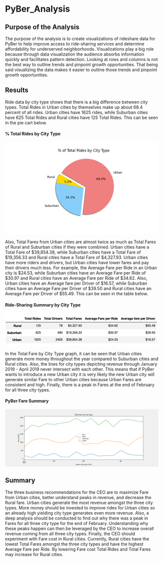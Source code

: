 # PyBer_Analysis

## Purpose of the Analysis
The purpose of the analysis is to create visualizations of rideshare data for PyBer to help improve access to ride-sharing services and determine affordability for underserved neighborhoods. Visualizations play a big role because through data visualization the audience absorbs information quickly and facilitates pattern detection. Looking at rows and columns is not the best way to outline trends and pinpoint growth opportunities. That being said visualizing the data makes it easier to outline those trends and pinpoint growth opportunities.

## Results

Ride data by city type shows that there is a big difference between city types. Total Rides in Urban cities by themselves make up about 68.4 percent of all rides. Urban cities have 1625 rides, while Suburban cities have 625 Total Rides and Rural cities have 125 Total Rides. This can be seen in the pie cart below.

#### % Total Rides by City Type

![Pie chart for Total Rides by City Type](./analysis/Fig6.png)

Also, Total Fares from Urban cities are almost twice as much as Total Fares of Rural and Suburban cities if they were combined. Urban cities have a Total Fare of $39,854.38, while Suburban cities have a Total Fare of $19,356.33 and Rural cities have a Total Fare of $4,327.93. Urban cities have more riders and drivers, but Urban cities have lower fares and pay their drivers much less. For example, the Average Fare per Ride in an Urban city is $24.53, while Suburban cities have an Average Fare per Ride of $30.97 and Rural cities have an Average Fare per Ride of $34.62. Also, Urban cities have an Average fare per Driver of $16.57, while Suburban cities have an Average Fare per Driver of $39.50 and Rural cities have an Average Fare per Driver of $55.49. This can be seen in the table below.

#### Ride-Sharing Summary by City Type
![Ride Sharing by Type](./analysis/Ride_Sharing_By_Type.png)

In the Total Fare by City Type graph, it can be seen that Urban cities generate more money throughout the year compared to Suburban cities and Rural cities. Also, the lines for city types depicting revenue through January 2019 - April 2019 never intersect with each other. This means that if PyBer wants to introduce a new Urban city it is very likely the new Urban city will generate similar Fare to other Urban cities because Urban Fares are consistent and high. Finally, there is a peak in Fares at the end of February for all three city types.

#### PyBer Fare Summary
![Pyber Fare Summary](./analysis/PyBer_fare_summary.png)

## Summary
The three business recommendations for the CEO are to maximize Fare from Urban cities, better understand peaks in revenue, and decrease the Rural fare. Urban cities generate the most revenue amongst the three city types. More money should be invested to improve rides for Urban cities so an already high yielding city type generates even more revenue. Also, a deep analysis should be conducted to find out why there was a peak in Fares for all three city type for the end of February. Understanding why these peaks happen can then be leveraged by the CEO to increase overall revenue coming from all three city types. Finally, the CEO should experiment with Fare cost in Rural cities. Currently, Rural cities have the lowest Total Fares amongst the three city types and have the highest Average Fare per Ride. By lowering Fare cost Total Rides and Total Fares may increase for Rural cities. 
